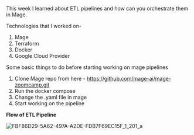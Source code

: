 This week I learned about ETL pipelines and how can you orchestrate them in Mage.

Technologies that I worked on-
1. Mage
2. Terraform
3. Docker
4. Google Cloud Provider

Some basic things to do before starting working on mage pipelines
1. Clone Mage repo from here - https://github.com/mage-ai/mage-zoomcamp.git 
3. Run the docker compose
4. Change the .yaml file in mage
5. Start working on the pipeline

**Flow of ETL Pipeline**

![FBF86D29-5A62-497A-A2DE-FDB7F69EC15F_1_201_a](https://github.com/rtilwalia/DataEngineerZoomcamp_2024/assets/32938713/3b41989f-1b05-489c-9eca-99581ae2a97f)
